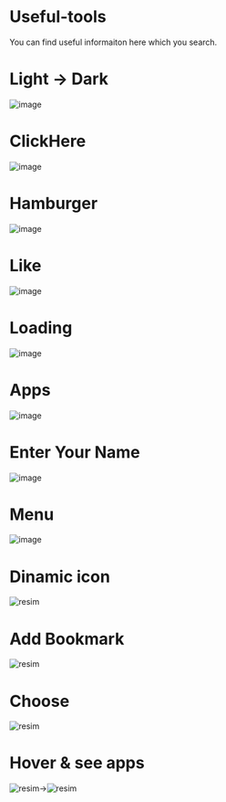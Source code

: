 # Useful-tools
You can find useful informaiton here which you search.

# Light -> Dark

![image](https://github.com/Umudvarr/Useful-tools/assets/126266744/1a63f47a-d7ec-4291-8e2f-1b5285e798fb)

# ClickHere

![image](https://github.com/Umudvarr/Useful-tools/assets/126266744/f48ed023-7d1d-49e1-b7e6-e3a1200c5821)

# Hamburger

![image](https://github.com/Umudvarr/Useful-tools/assets/126266744/4388429a-78dc-4bcd-9bd8-4bdebc482989)

# Like

![image](https://github.com/Umudvarr/Useful-tools/assets/126266744/23ca236e-be98-4ac4-8ed6-5bce08556952)

# Loading

![image](https://github.com/Umudvarr/Useful-tools/assets/126266744/41ecb228-3e89-48fa-88b5-6e1a2fba37a9)

# Apps

![image](https://github.com/Umudvarr/Useful-tools/assets/126266744/b86602f5-66cf-4955-beeb-152e05133d51)

# Enter Your Name

![image](https://github.com/Umudvarr/Useful-tools/assets/126266744/4df36af4-c239-430e-9352-0a6ee9c3721d)

# Menu

![image](https://github.com/Umudvarr/Useful-tools/assets/126266744/57273018-0fe5-4f38-9504-3301e5df4143)

# Dinamic icon

![resim](https://github.com/Umudvarr/Useful-tools/assets/126266744/a7990c7b-d18b-4fab-a211-e053b085f801)

# Add Bookmark

![resim](https://github.com/Umudvarr/Useful-tools/assets/126266744/ee5be812-1c29-43f2-b6f6-91f979fa98c0)

# Choose

![resim](https://github.com/Umudvarr/Useful-tools/assets/126266744/3cd34e8d-4290-4fb2-848b-a7b5e41960c7)

# Hover & see apps

![resim](https://github.com/Umudvarr/Useful-tools/assets/126266744/bbefda9e-8d55-4c03-95be-7e568712ab3b)->![resim](https://github.com/Umudvarr/Useful-tools/assets/126266744/45daf424-4abb-4f79-9e76-67e85b097364)

